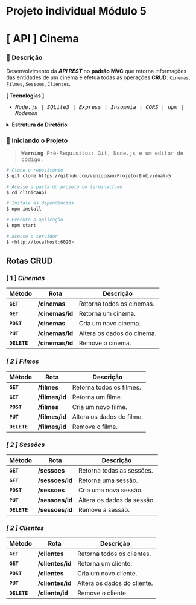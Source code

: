 # Projeto individual Módulo 5



# [ API ] Cinema
### 📑 Descrição
Desenvolvimento da <em>**API REST**</em> no **padrão MVC** que retorna informações das entidades de um cinema e efetua todas as operações **CRUD**: ``Cinemas``, ``Filmes``, ``Sessoes``, ``Clientes``.




**[ Tecnologias ]**

<samp>
  
- <em>Node.js</em> | <em>SQLite3</em> | <em>Express</em> | <em>Insomnia</em> | <em>CORS</em> | <em>npm</em> | <em>Nodemon</em>
  
</samp>

<details>
<summary>  
  <strong>Estrutura do Diretório</strong>
</summary>
<br>

```
src/
├─ controllers/
│  ├─ CinemasController.js
│  ├─ FilmesController.js
│  ├─ SessoesController.js
│  └─ ClientesController.js
├─ dao/
│  ├─ CinemasDAO.js
│  ├─ FilmesDAO.js
│  ├─ SessoesDAO.js
│  └─ ClientesDAO.js
├─ models/
│  ├─ Cinemas.js
│  ├─ Filmes.js
│  ├─ Sessoes.js
│  └─ Clientes.js
├─ database/
│  ├─ create-and-populate.js
│  ├─ config.js
│  └─ database.db
├─ routes/
│  ├─ cinemas.js
│  ├─ filmes.js
│  ├─ sessoes.js
│  └─ clientes.js
└─ main.js
```

</details>


### 🎲 Iniciando o Projeto


<samp>
  
> **Warning** 
> Pré-Requisitos: Git, Node.js e um editor de código.

</samp>

```bash
# Clone o repositório
$ git clone https://github.com/viniocean/Projeto-Individual-5

# Acesse a pasta do projeto no terminal/cmd
$ cd clínicaApi

# Instale as dependências
$ npm install

# Execute a aplicação 
$ npm start

# Acesse o servidor
$ <http://localhost:6020>
```

## Rotas CRUD

### [ 1 ] <em>Cinemas

| Método | Rota | Descrição |
| ------ | ----- | ----------- |
| **`GET`** | **/cinemas** | Retorna todos os cinemas. |
|  **`GET`** | **/cinemas/id** | Retorna um cinema. |
|  **`POST`** | **/cinemas** | Cria um novo cinema.  |
|  **`PUT`** | **/cinemas/id** | Altera os dados do cinema.
|  **`DELETE`** | **/cinemas/id** | Remove o cinema.
  
### [ 2 ] <em>Filmes</em>

| Método | Rota | Descrição |
| ------ | ----- | ----------- |
|  **`GET`** | **/filmes** | Retorna todos os filmes. |
|  **`GET`** | **/filmes/id** | Retorna um filme. |
|  **`POST`** | **/filmes** | Cria um novo filme.  |
|  **`PUT`** | **/filmes/id** | Altera os dados do filme.
|  **`DELETE`** | **/filmes/id** | Remove o filme.
  
  
### [ 2 ] <em>Sessões</em>

| Método | Rota | Descrição |
| ------ | ----- | ----------- |
|  **`GET`** | **/sessoes** | Retorna todas as sessões. |
|  **`GET`** | **/sessoes/id** | Retorna uma sessão. |
|  **`POST`** | **/sessoes** | Cria uma nova sessão.  |
|  **`PUT`** | **/sessoes/id** | Altera os dados da sessão.
|  **`DELETE`** | **/sessoes/id** | Remove a sessão.


### [ 2 ] <em>Clientes</em>

| Método | Rota | Descrição |
| ------ | ----- | ----------- |
|  **`GET`** | **/clientes** | Retorna todos os clientes. |
|  **`GET`** | **/clientes/id** |  Retorna um cliente. |
|  **`POST`** | **/clientes** | Cria um novo cliente.  |
|  **`PUT`** | **/clientes/id** | Altera os dados do cliente.
|  **`DELETE`** | **/cliente/id** | Remove o cliente.
  

